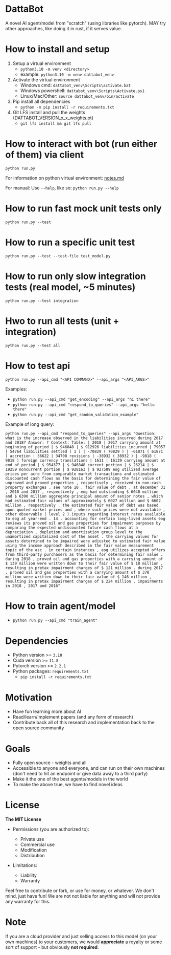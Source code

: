 # DattaBot

A novel AI agent/model from "scratch" (using libraries like pytorch). MAY try other approaches, like doing it in rust, if it serves value.

# How to install and setup

1. Setup a virtual environment
    - `python3.10 -m venv <directory>`
    - example: `python3.10 -m venv dattabot_venv`
2. Activate the virtual environment
    - Windows cmd: `dattabot_venv\Scripts\activate.bat`
    - Windows powershell: `dattabot_venv\Scripts\Activate.ps1`
    - Linux/Mac/Other: `source dattabot_venv/bin/activate`
3. Pip install all dependencies
    - `python -m pip install -r requirements.txt`
4. Git LFS install and pull the weights (DATTABOT_VERSION_x_x_weights.pt)
    - `git lfs install && git lfs pull`

# How to interact with bot (run either of them) via client

`python run.py`

For information on python virtual environment: [notes.md](notes.md)

For manual: Use `--help`, like so: `python run.py --help`

# How to run fast mock unit tests only

`python run.py --test`

# How to run a specific unit test

`python run.py --test --test-file test_model.py`

# How to run only slow integration tests (real model, ~5 minutes)
`python run.py --test integration`

# Hwo to run all tests (unit + integration)
`python run.py --test all`

# How to test api

`python run.py --api_cmd "<API COMMAND>" --api_args "<API_ARGS>"`

Examples:

-   `python run.py --api_cmd "get_encoding" --api_args "hi there"`
-   `python run.py --api_cmd "respond_to_queries" --api_args "hello there"`
-   `python run.py --api_cmd "get_random_validation_example"`

Example of long query:
```
python run.py --api_cmd "respond_to_queries" --api_args "Question: what is the increase observed in the liabilities incurred during 2017 and 2018? Answer: ? Context: Table: | 2018 | 2017 carrying amount at beginning of period | $ 946848 | $ 912926 liabilities incurred | 79057 | 54764 liabilities settled ( 1 ) | -70829 ( 70829 ) | -61871 ( 61871 ) accretion | 36622 | 34708 revisions | -38932 ( 38932 ) | -9818 ( 9818 ) foreign currency translations | 1611 | 16139 carrying amount at end of period | $ 954377 | $ 946848 current portion | $ 26214 | $ 19259 noncurrent portion | $ 928163 | $ 927589 eog utilized average prices per acre from comparable market transactions and estimated discounted cash flows as the basis for determining the fair value of unproved and proved properties , respectively , received in non-cash property exchanges . see note 10 . fair value of debt . at december 31 , 2018 and 2017 , respectively , eog had outstanding $ 6040 million and $ 6390 million aggregate principal amount of senior notes , which had estimated fair values of approximately $ 6027 million and $ 6602 million , respectively . the estimated fair value of debt was based upon quoted market prices and , where such prices were not available , other observable ( level 2 ) inputs regarding interest rates available to eog at year-end . 14 . accounting for certain long-lived assets eog reviews its proved oil and gas properties for impairment purposes by comparing the expected undiscounted future cash flows at a depreciation , depletion and amortization group level to the unamortized capitalized cost of the asset . the carrying values for assets determined to be impaired were adjusted to estimated fair value using the income approach described in the fair value measurement topic of the asc . in certain instances , eog utilizes accepted offers from third-party purchasers as the basis for determining fair value . during 2018 , proved oil and gas properties with a carrying amount of $ 139 million were written down to their fair value of $ 18 million , resulting in pretax impairment charges of $ 121 million . during 2017 , proved oil and gas properties with a carrying amount of $ 370 million were written down to their fair value of $ 146 million , resulting in pretax impairment charges of $ 224 million . impairments in 2018 , 2017 and 2016"
```

# How to train agent/model

-   `python run.py --api_cmd "train_agent"`

# Dependencies

-   Python version >= `3.10`
-   Cuda version >= `11.8`
-   Pytorch version >= `2.2.1`
-   Python packages: `requirements.txt`
    -   `pip install -r requirements.txt`

# Motivation

-   Have fun learning more about AI
-   Read/learn/implement papers (and any form of research)
-   Contribute back all of this research and implementation back to the open source community

# Goals

-   Fully open source - weights and all
-   Accessible to anyone and everyone, and can run on their own machines (don't need to hit an endpoint or give data away to a third party)
-   Make it the one of the best agents/models in the world
-   To make the above true, we have to find novel ideas

# License

**The MIT License**

-   Permissions (you are authorized to):

    -   Private use
    -   Commercial use
    -   Modification
    -   Distribution

-   Limitations:
    -   Liability
    -   Warranty

Feel free to contribute or fork, or use for money, or whatever. We don't mind, just have fun! We are not not liable for anything and will not provide any warranty for this.

# Note

If you are a cloud provider and just selling access to this model (on your own machines) to your customers, we would **appreciate** a royalty or some sort of support - but obviously **not required**.
